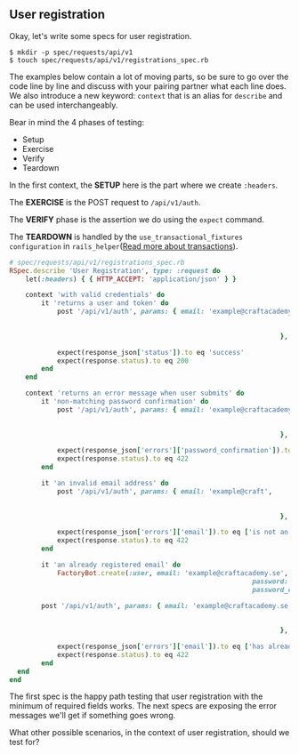 ## User registration

Okay, let's write some specs for user registration.

```shell
$ mkdir -p spec/requests/api/v1
$ touch spec/requests/api/v1/registrations_spec.rb
```

The examples below contain a lot of moving parts, so be sure to go over the code line by line and discuss with your pairing partner what each line does. We also introduce a new keyword: `context` that is an alias for `describe` and can be used interchangeably.

Bear in mind the 4 phases of testing:

- Setup
- Exercise
- Verify
- Teardown

In the first context, the **SETUP** here is the part where we create `:headers`.

The **EXERCISE** is the POST request to `/api/v1/auth`.

The **VERIFY** phase is the assertion we do using the `expect` command.

The **TEARDOWN** is handled by the `use_transactional_fixtures configuration` in `rails_helper`([Read more about transactions](https://relishapp.com/rspec/rspec-rails/v/3-7/docs/transactions)).

```ruby
# spec/requests/api/v1/registrations_spec.rb
RSpec.describe 'User Registration', type: :request do
	let(:headers) { { HTTP_ACCEPT: 'application/json' } }

	context 'with valid credentials' do
		it 'returns a user and token' do
			post '/api/v1/auth', params: { email: 'example@craftacademy.se',
																		 password: 'password',
																		 password_confirmation: 'password'
																	}, headers: headers

			expect(response_json['status']).to eq 'success'
			expect(response.status).to eq 200
		end
	end

	context 'returns an error message when user submits' do
		it 'non-matching password confirmation' do
			post '/api/v1/auth', params: { email: 'example@craftacademy.se',
																		 password: 'password',
																		 password_confirmation: 'wrong_password'
																	}, headers: headers

			expect(response_json['errors']['password_confirmation']).to eq ["doesn't match Password"]
			expect(response.status).to eq 422
		end

		it 'an invalid email address' do
			post '/api/v1/auth', params: { email: 'example@craft',
																		 password: 'password',
																		 password_confirmation: 'password'
																	}, headers: headers

			expect(response_json['errors']['email']).to eq ['is not an email']
			expect(response.status).to eq 422
		end

		it 'an already registered email' do
			FactoryBot.create(:user, email: 'example@craftacademy.se',
															 password: 'password',
															 password_confirmation: 'password')

	  	post '/api/v1/auth', params: { email: 'example@craftacademy.se',
																		 password: 'password',
																		 password_confirmation: 'password'
																	}, headers: headers

			expect(response_json['errors']['email']).to eq ['has already been taken']
			expect(response.status).to eq 422
		end
  end
end
```

The first spec is the happy path testing that user registration with the minimum of required fields works. The next specs are exposing the error messages we'll get if something goes wrong.

What other possible scenarios, in the context of user registration, should we test for?